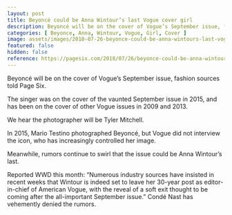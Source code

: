 ```yaml
---
layout: post
title: Beyoncé could be Anna Wintour’s last Vogue cover girl
description: Beyoncé will be on the cover of Vogue’s September issue, fashion sources told Page Six. Meanwhile, rumors continue to swirl that the issue could be Anna Wintour’s last.
categories: [ Beyonce, Anna, Wintour, Vogue, Girl, Cover ]
image: assets/images/2018-07-26-beyonce-could-be-anna-wintours-last-vogue-cover-girl.jpg
featured: false
hidden: false
reference: https://pagesix.com/2018/07/26/beyonce-could-be-anna-wintours-last-vogue-cover-girl/
---
```

Beyoncé will be on the cover of Vogue’s September issue, fashion sources told Page Six.

The singer was on the cover of the vaunted September issue in 2015, and has been on the cover of other Vogue issues in 2009 and 2013.

We hear the photographer will be Tyler Mitchell.

In 2015, Mario Testino photographed Beyoncé, but Vogue did not interview the icon, who has increasingly controlled her image.

Meanwhile, rumors continue to swirl that the issue could be Anna Wintour’s last.

Reported WWD this month: “Numerous industry sources have insisted in recent weeks that Wintour is indeed set to leave her 30-year post as editor-in-chief of American Vogue, with the reveal of a soft exit thought to be coming after the all-important September issue.” Condé Nast has vehemently denied the rumors.
